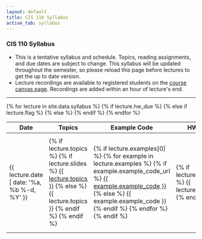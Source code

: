 ```yaml
---
layout: default
title: CIS 110 Syllabus
active_tab: syllabus
---
```


### CIS 110 Syllabus

- This is a tentative syllabus and schedule.  Topics, reading assignments, and due dates are subject to change.  This syllabus will be updated throughout the semester, so please reload this page before lectures to get the up to date version.
- Lecture recordings are available to registered students on the [course canvas page](https://canvas.upenn.edu/courses/1507941). Recordings are added within an hour of lecture's end.

---

<table class="table table-striped">
    <thead>
        <tr>
            <th>Date</th>
            <th>Topics</th>
            <th>Example Code</th>
            <th>HW Assigned</th>
            <th>Due Dates</th>
            <th>Lecture Recording</th>
            <th>Module Videos</th>
            <th>Announcements</th>
        </tr>
    </thead>
    <tbody>
        {% for lecture in site.data.syllabus %}
        {% if lecture.hw_due %}
        <tr class="success">
        {% else if lecture.flag %}
        <tr class="{{ lecture.flag }}">
        {% else %}
        <tr>
        {% endif %}
            <td>{{ lecture.date | date: '%a, %b %-d, %Y' }}</td>
            <td> 
                {% if lecture.topics %}
                    {% if lecture.slides %}
                        <a target="_blank" href="lectures/{{ lecture.slides }}">{{ lecture.topics }}</a>
                    {% else %}
                        {{ lecture.topics }}
                    {% endif %}
                {% endif %}
            </td>
            <td>
                {% if lecture.examples[0] %}
                {% for example in lecture.examples %}
                    {% if example.example_code_url %}
                        <a target="_blank" href="lectures/examples/{{ example.example_code_url }}">{{ example.example_code }}</a>
                    {% else %}
                        {{ example.example_code }}
                    {% endif %}
                {% endfor %}
                {% endif %}
            </td>
            <td>
                {% if lecture.hw_assigned %}
                    {{ lecture.hw_assigned}}
                {% endif %}
            </td>
            <td>
                {% if lecture.quiz_due %}
                    {{ lecture.quiz_due }} due @ 8:59pm!
                    <br>
                {% endif %}
                {% if lecture.hw_due %}
                    {{ lecture.hw_due }} @ 11:59pm!
                {% endif %}
            </td>
            <td>
                {% if lecture.lecture_recording %}
                    {% if lecture.lecture_url %}
                        <a target="_blank" href="{{ lecture.lecture_url }}">{{ lecture.lecture_recording }}</a>
                    {% else %}
                        {{ lecture.recitation_slides }}
                    {% endif %}
                {% endif %}
            </td>
            <td>
                {% if lecture.modules[0] %}
                {% for module in lecture.modules %}
                    {% if module.link %}
                    <a target="_blank" href="{{ module.link }}"> {{ module.name }}</a>
                    {% endif %}
                {% endfor %}
                {% endif %}
            </td>
            <td>
                {% if lecture.announcement %}
                    {{ lecture.announcement }}
                {% endif %}
            </td>
        </tr>
        {% endfor %}
    </tbody>
</table>